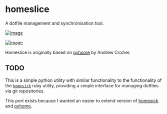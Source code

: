 # homeslice

A dotfile management and synchronisation tool.

[![image](http://img.shields.io/pypi/v/homeslice.svg)](https://pypi.python.org/pypi/homeslice)

[![image](http://img.shields.io/badge/license-MIT-green.svg)](https://github.com/acroz/homeslice/blob/master/LICENSE)

Homeslice is originally based on [pyhome][pyhome] by Andrew Crozier.

## TODO 

This is a simple python utility with similar functionality to the
functionality of the [`homesick`][homesick] ruby utility, providing a simple
interface for managing dotfiles via git repositories.

This port exists because I wanted an easier to extend version of [homesick][homesick] and [pyhome][pyhome].

[homesick]: https://github.com/technicalpickles/homesick
[pyhome]: https://github.com/acroz/pyhome
